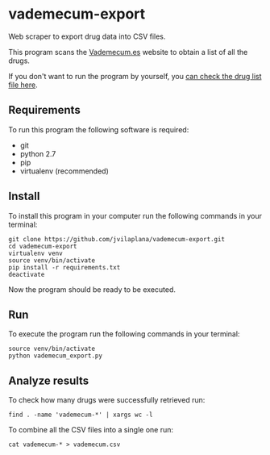 # vademecum-export
Web scraper to export drug data into CSV files.

This program scans the [Vademecum.es](http://vademecum.es) website to obtain a list of all the drugs.

If you don't want to run the program by yourself, you [can check the drug list file here](https://github.com/jvilaplana/vademecum-export/blob/master/vademecum.csv).

## Requirements
To run this program the following software is required:
- git
- python 2.7
- pip
- virtualenv (recommended)

## Install
To install this program in your computer run the following commands in your terminal:
```
git clone https://github.com/jvilaplana/vademecum-export.git
cd vademecum-export
virtualenv venv
source venv/bin/activate
pip install -r requirements.txt
deactivate
```
Now the program should be ready to be executed.

## Run
To execute the program run the following commands in your terminal:
```
source venv/bin/activate
python vademecum_export.py
```

## Analyze results
To check how many drugs were successfully retrieved run:
```
find . -name 'vademecum-*' | xargs wc -l
```

To combine all the CSV files into a single one run:
```
cat vademecum-* > vademecum.csv
```

